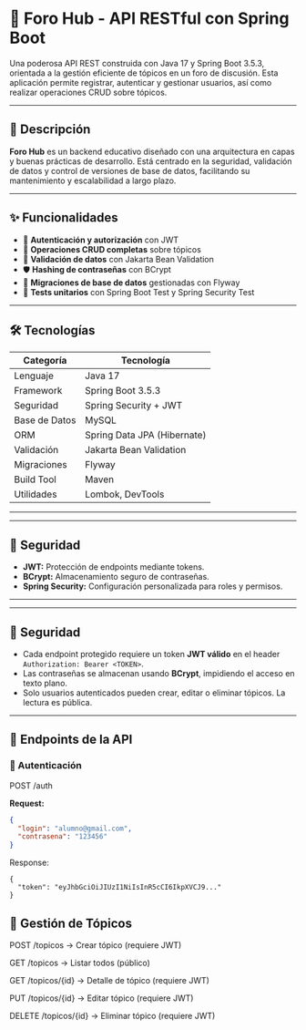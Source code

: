 # 🧠 Foro Hub - API RESTful con Spring Boot

Una poderosa API REST construida con Java 17 y Spring Boot 3.5.3, orientada a la gestión eficiente de tópicos en un foro de discusión. Esta aplicación permite registrar, autenticar y gestionar usuarios, así como realizar operaciones CRUD sobre tópicos.

---

## 📖 Descripción

**Foro Hub** es un backend educativo diseñado con una arquitectura en capas y buenas prácticas de desarrollo. Está centrado en la seguridad, validación de datos y control de versiones de base de datos, facilitando su mantenimiento y escalabilidad a largo plazo.

---

## ✨ Funcionalidades

- 🔐 **Autenticación y autorización** con JWT
- 🧾 **Operaciones CRUD completas** sobre tópicos
- 🧠 **Validación de datos** con Jakarta Bean Validation
- 🛡️ **Hashing de contraseñas** con BCrypt
- 🔄 **Migraciones de base de datos** gestionadas con Flyway
- 🧪 **Tests unitarios** con Spring Boot Test y Spring Security Test

---

## 🛠️ Tecnologías

| Categoría       | Tecnología                     |
|-----------------|--------------------------------|
| Lenguaje        | Java 17                        |
| Framework       | Spring Boot 3.5.3              |
| Seguridad       | Spring Security + JWT          |
| Base de Datos   | MySQL                          |
| ORM             | Spring Data JPA (Hibernate)    |
| Validación      | Jakarta Bean Validation        |
| Migraciones     | Flyway                         |
| Build Tool      | Maven                          |
| Utilidades      | Lombok, DevTools               |

---

---

## 🔐 Seguridad

- **JWT:** Protección de endpoints mediante tokens.
- **BCrypt:** Almacenamiento seguro de contraseñas.
- **Spring Security:** Configuración personalizada para roles y permisos.

---


---

## 🔐 Seguridad

- Cada endpoint protegido requiere un token **JWT válido** en el header `Authorization: Bearer <TOKEN>`.
- Las contraseñas se almacenan usando **BCrypt**, impidiendo el acceso en texto plano.
- Solo usuarios autenticados pueden crear, editar o eliminar tópicos. La lectura es pública.

---

## 📡 Endpoints de la API

### 🔑 Autenticación

POST /auth

**Request:**
```json
{
  "login": "alumno@gmail.com",
  "contrasena": "123456"
}
```
Response:
```
{
  "token": "eyJhbGciOiJIUzI1NiIsInR5cCI6IkpXVCJ9..."
}
```
## 📌 Gestión de Tópicos
POST /topicos → Crear tópico (requiere JWT)

GET /topicos → Listar todos (público)

GET /topicos/{id} → Detalle de tópico (requiere JWT)

PUT /topicos/{id} → Editar tópico (requiere JWT)

DELETE /topicos/{id} → Eliminar tópico (requiere JWT)




